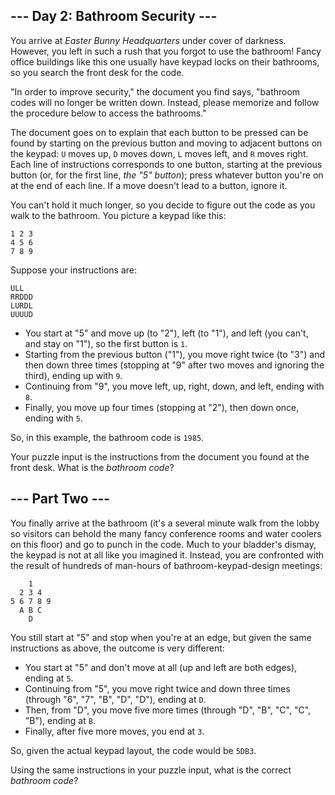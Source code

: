 ## --- Day 2: Bathroom Security ---

You arrive at _Easter Bunny Headquarters_ under cover of darkness. However, you left in such a rush that you forgot to use the bathroom! Fancy office buildings like this one usually have keypad locks on their bathrooms, so you search the front desk for the code.

"In order to improve security," the document you find says, "bathroom codes will no longer be written down. Instead, please memorize and follow the procedure below to access the bathrooms."

The document goes on to explain that each button to be pressed can be found by starting on the previous button and moving to adjacent buttons on the keypad: `` U `` moves up, `` D `` moves down, `` L `` moves left, and `` R `` moves right. Each line of instructions corresponds to one button, starting at the previous button (or, for the first line, _the "5" button_); press whatever button you're on at the end of each line. If a move doesn't lead to a button, ignore it.

You can't hold it much longer, so you decide to figure out the code as you walk to the bathroom. You picture a keypad like this:

    1 2 3
    4 5 6
    7 8 9

Suppose your instructions are:

    ULL
    RRDDD
    LURDL
    UUUUD

*   You start at "5" and move up (to "2"), left (to "1"), and left (you can't, and stay on "1"), so the first button is `` 1 ``.
*   Starting from the previous button ("1"), you move right twice (to "3") and then down three times (stopping at "9" after two moves and ignoring the third), ending up with `` 9 ``.
*   Continuing from "9", you move left, up, right, down, and left, ending with `` 8 ``.
*   Finally, you move up four times (stopping at "2"), then down once, ending with `` 5 ``.

So, in this example, the bathroom code is `` 1985 ``.

Your puzzle input is the instructions from the document you found at the front desk. What is the _bathroom code_?

## --- Part Two ---

You finally arrive at the bathroom (it's a several minute walk from the lobby so visitors can behold the many fancy conference rooms and water coolers on this floor) and go to punch in the code. Much to your bladder's dismay, the keypad is not at all like you imagined it. Instead, you are confronted with the result of hundreds of man-hours of <span title="User Group 143 found a diamond shape to be the most environmentally friendly.">bathroom-keypad-design meetings:</span>

        1
      2 3 4
    5 6 7 8 9
      A B C
        D

You still start at "5" and stop when you're at an edge, but given the same instructions as above, the outcome is very different:

*   You start at "5" and don't move at all (up and left are both edges), ending at `` 5 ``.
*   Continuing from "5", you move right twice and down three times (through "6", "7", "B", "D", "D"), ending at `` D ``.
*   Then, from "D", you move five more times (through "D", "B", "C", "C", "B"), ending at `` B ``.
*   Finally, after five more moves, you end at `` 3 ``.

So, given the actual keypad layout, the code would be `` 5DB3 ``.

Using the same instructions in your puzzle input, what is the correct _bathroom code_?